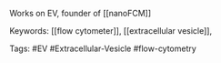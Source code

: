 Works on EV, founder of [[nanoFCM]]

Keywords: [[flow cytometer]], [[extracellular vesicle]],

Tags: #EV #Extracellular-Vesicle #flow-cytometry